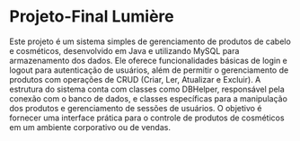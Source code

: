 # Projeto-Final Lumière
Este projeto é um sistema simples de gerenciamento de produtos de cabelo e cosméticos, desenvolvido em Java e utilizando MySQL para armazenamento dos dados. Ele oferece funcionalidades básicas de login e logout para autenticação de usuários, além de permitir o gerenciamento de produtos com operações de CRUD (Criar, Ler, Atualizar e Excluir). A estrutura do sistema conta com classes como DBHelper, responsável pela conexão com o banco de dados, e classes específicas para a manipulação dos produtos e gerenciamento de sessões de usuários. O objetivo é fornecer uma interface prática para o controle de produtos de cosméticos em um ambiente corporativo ou de vendas.
